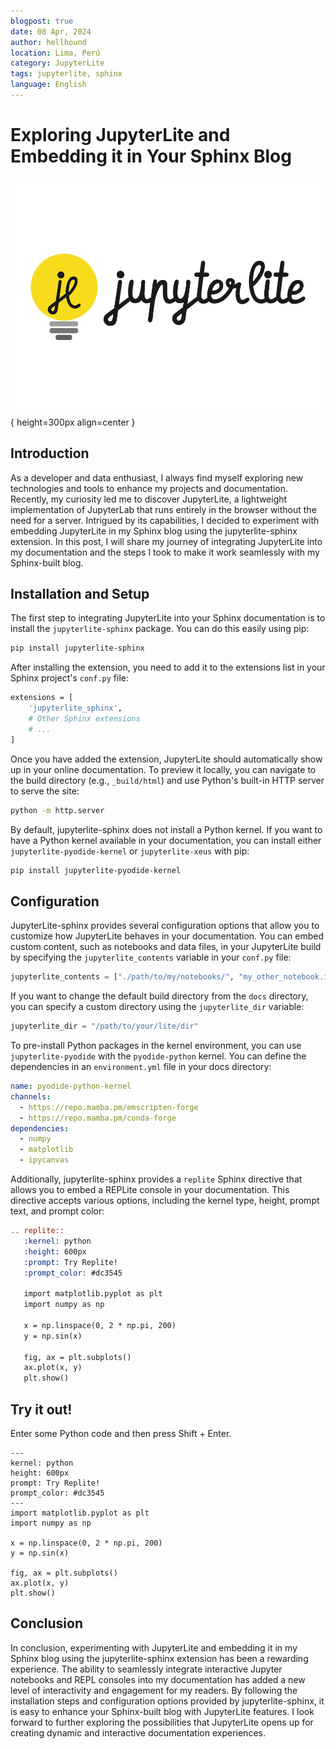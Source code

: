 ```yaml
---
blogpost: true
date: 08 Apr, 2024
author: hellhound
location: Lima, Perú
category: JupyterLite
tags: jupyterlite, sphinx
language: English
---
```


# Exploring JupyterLite and Embedding it in Your Sphinx Blog

![JupyterLite](/_static/images/jupyterlite.png){ height=300px align=center }

## Introduction

As a developer and data enthusiast, I always find myself exploring new
technologies and tools to enhance my projects and documentation. Recently, my
curiosity led me to discover JupyterLite, a lightweight implementation of
JupyterLab that runs entirely in the browser without the need for a server.
Intrigued by its capabilities, I decided to experiment with embedding
JupyterLite in my Sphinx blog using the jupyterlite-sphinx extension. In this
post, I will share my journey of integrating JupyterLite into my documentation
and the steps I took to make it work seamlessly with my Sphinx-built blog.

## Installation and Setup

The first step to integrating JupyterLite into your Sphinx documentation is to
install the `jupyterlite-sphinx` package. You can do this easily using pip:

```sh
pip install jupyterlite-sphinx
```

After installing the extension, you need to add it to the extensions list in
your Sphinx project's `conf.py` file:

```sh
extensions = [
    'jupyterlite_sphinx',
    # Other Sphinx extensions
    # ...
]
```

Once you have added the extension, JupyterLite should automatically show up in
your online documentation. To preview it locally, you can navigate to the build
directory (e.g., `_build/html`) and use Python's built-in HTTP server to serve
the site:

```sh
python -m http.server
```

By default, jupyterlite-sphinx does not install a Python kernel. If you want to
have a Python kernel available in your documentation, you can install either
`jupyterlite-pyodide-kernel` or `jupyterlite-xeus` with pip:

```sh
pip install jupyterlite-pyodide-kernel
```

## Configuration

JupyterLite-sphinx provides several configuration options that allow you to
customize how JupyterLite behaves in your documentation. You can embed custom
content, such as notebooks and data files, in your JupyterLite build by
specifying the `jupyterlite_contents` variable in your `conf.py` file:

```python
jupyterlite_contents = ["./path/to/my/notebooks/", "my_other_notebook.ipynb"]
```

If you want to change the default build directory from the `docs` directory,
you can specify a custom directory using the `jupyterlite_dir` variable:

```python
jupyterlite_dir = "/path/to/your/lite/dir"
```

To pre-install Python packages in the kernel environment, you can use
`jupyterlite-pyodide` with the `pyodide-python` kernel. You can define the
dependencies in an `environment.yml` file in your docs directory:

```yaml
name: pyodide-python-kernel
channels:
  - https://repo.mamba.pm/emscripten-forge
  - https://repo.mamba.pm/conda-forge
dependencies:
  - numpy
  - matplotlib
  - ipycanvas
```

Additionally, jupyterlite-sphinx provides a `replite` Sphinx directive that
allows you to embed a REPLite console in your documentation. This directive
accepts various options, including the kernel type, height, prompt text, and
prompt color:

```rst
.. replite::
   :kernel: python
   :height: 600px
   :prompt: Try Replite!
   :prompt_color: #dc3545

   import matplotlib.pyplot as plt
   import numpy as np

   x = np.linspace(0, 2 * np.pi, 200)
   y = np.sin(x)

   fig, ax = plt.subplots()
   ax.plot(x, y)
   plt.show()
```

## Try it out!

Enter some Python code and then press Shift + Enter.

```{replite}
---
kernel: python
height: 600px
prompt: Try Replite!
prompt_color: #dc3545
---
import matplotlib.pyplot as plt
import numpy as np

x = np.linspace(0, 2 * np.pi, 200)
y = np.sin(x)

fig, ax = plt.subplots()
ax.plot(x, y)
plt.show()
```

## Conclusion

In conclusion, experimenting with JupyterLite and embedding it in my Sphinx blog
using the jupyterlite-sphinx extension has been a rewarding experience.
The ability to seamlessly integrate interactive Jupyter notebooks and REPL
consoles into my documentation has added a new level of interactivity and
engagement for my readers. By following the installation steps and configuration
options provided by jupyterlite-sphinx, it is easy to enhance your Sphinx-built
blog with JupyterLite features. I look forward to further exploring the
possibilities that JupyterLite opens up for creating dynamic and interactive
documentation experiences.
